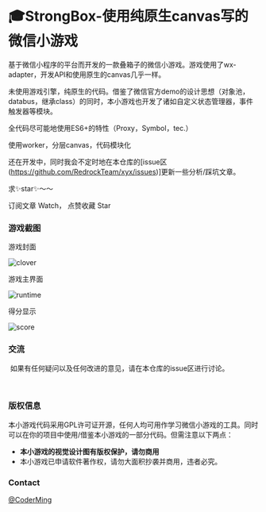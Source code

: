 # 🎓StrongBox-使用纯原生canvas写的微信小游戏



基于微信小程序的平台而开发的一款叠箱子的微信小游戏。游戏使用了wx-adapter，开发API和使用原生的canvas几乎一样。

未使用游戏引擎，纯原生的代码。借鉴了微信官方demo的设计思想（对象池，databus，继承class）的同时，本小游戏也开发了诸如自定义状态管理器，事件触发器等模块。

全代码尽可能地使用ES6+的特性（Proxy，Symbol，tec.）

使用worker，分层canvas，代码模块化



还在开发中，同时我会不定时地在本仓库的[issue区(https://github.com/RedrockTeam/xyx/issues)]更新一些分析/踩坑文章。

求✨star✨～～

订阅文章 Watch， 点赞收藏 Star


### 游戏截图

游戏封面

![clover](https://wx.idsbllp.cn/extension/img/xyx-images/assets/clover.png)

游戏主界面

![runtime](https://wx.idsbllp.cn/extension/img/xyx-images/assets/runtime.png)

得分显示

![score](https://wx.idsbllp.cn/extension/img/xyx-images/assets/score.png)

### 交流

​	如果有任何疑问以及任何改进的意见，请在本仓库的issue区进行讨论。

​	

### 版权信息

​	本小游戏代码采用GPL许可证开源，任何人均可用作学习微信小游戏的工具。同时可以在你的项目中使用/借鉴本小游戏的一部分代码。但需注意以下两点：

- **本小游戏的视觉设计图有版权保护，请勿商用**
- 本小游戏已申请软件著作权，请勿大面积抄袭并商用，违者必究。


### Contact

[@CoderMing](https://github.com/coderming)